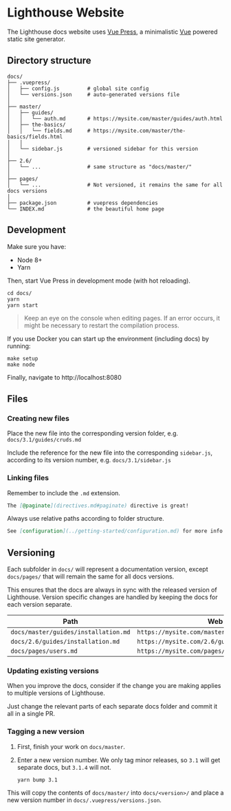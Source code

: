 # Lighthouse Website

The Lighthouse docs website uses [Vue Press](https://vuepress.vuejs.org),
a minimalistic [Vue](https://vuejs.org/) powered static site generator.

## Directory structure

```
docs/
├── .vuepress/
│   ├── config.js         # global site config
│   └── versions.json     # auto-generated versions file
│
├── master/
│   ├── guides/
│   │   └── auth.md       # https://mysite.com/master/guides/auth.html
│   ├── the-basics/
│   │   └── fields.md     # https://mysite.com/master/the-basics/fields.html
│   │
│   └── sidebar.js        # versioned sidebar for this version
│
├── 2.6/
│   └── ...               # same structure as "docs/master/"
│
├── pages/
│   └── ...               # Not versioned, it remains the same for all docs versions
│
├── package.json          # vuepress dependencies
└── INDEX.md              # the beautiful home page
```

## Development

Make sure you have:

- Node 8+
- Yarn

Then, start Vue Press in development mode (with hot reloading).

    cd docs/
    yarn
    yarn start

> Keep an eye on the console when editing pages.
> If an error occurs, it might be necessary to restart the compilation process.

If you use Docker you can start up the environment (including docs) by running:

    make setup
    make node

Finally, navigate to http://localhost:8080

## Files

### Creating new files

Place the new file into the corresponding version folder,
e.g. `docs/3.1/guides/cruds.md`

Include the reference for the new file into the corresponding `sidebar.js`,
according to its version number, e.g. `docs/3.1/sidebar.js`

### Linking files

Remember to include the `.md` extension.

```md
The [@paginate](directives.md#paginate) directive is great!
```

Always use relative paths according to folder structure.

```md
See [configuration](../getting-started/configuration.md) for more info.
```

## Versioning

Each subfolder in `docs/` will represent a documentation version,
except `docs/pages/` that will remain the same for all docs versions.

This ensures that the docs are always in sync with the released version of Lighthouse.
Version specific changes are handled by keeping the docs for each version separate.

| Path                                 | Web route                                           |
| ------------------------------------ | --------------------------------------------------- |
| `docs/master/guides/installation.md` | `https://mysite.com/master/guides/installation.html` |
| `docs/2.6/guides/installation.md`    | `https://mysite.com/2.6/guides/installation.html`    |
| `docs/pages/users.md`                | `https://mysite.com/pages/users.html`                |

### Updating existing versions

When you improve the docs, consider if the change you are making applies to
multiple versions of Lighthouse.

Just change the relevant parts of each separate docs folder and commit it all
in a single PR.

### Tagging a new version

1.  First, finish your work on `docs/master`.

1.  Enter a new version number. We only tag minor releases, so `3.1` will get separate
    docs, but `3.1.4` will not.

        yarn bump 3.1

This will copy the contents of `docs/master/` into `docs/<version>/`
and place a new version number in `docs/.vuepress/versions.json`.
